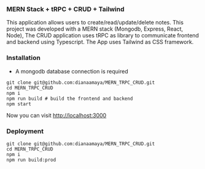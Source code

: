 ### MERN Stack + tRPC + CRUD + Tailwind

This application allows users to create/read/update/delete notes. This project was developed with a MERN stack (Mongodb, Express, React, Node), The CRUD application uses tRPC as library to communicate frontend and backend using Typescript. The App uses Tailwind as CSS framework.

### Installation

* A mongodb database connection is required

```
git clone git@github.com:dianaamaya/MERN_TRPC_CRUD.git
cd MERN_TRPC_CRUD
npm i
npm run build # build the frontend and backend
npm start
```
Now you can visit [http://localhost:3000](http://localhost:3000)


### Deployment

```
git clone git@github.com:dianaamaya/MERN_TRPC_CRUD.git
cd MERN_TRPC_CRUD
npm i
npm run build:prod
```